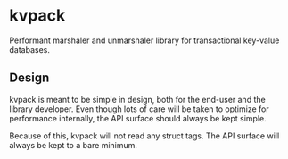 # kvpack

Performant marshaler and unmarshaler library for transactional key-value
databases.

## Design

kvpack is meant to be simple in design, both for the end-user and the library
developer. Even though lots of care will be taken to optimize for performance
internally, the API surface should always be kept simple.

Because of this, kvpack will not read any struct tags. The API surface will
always be kept to a bare minimum.

